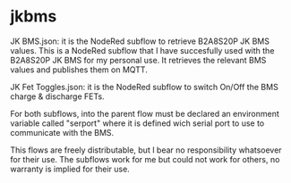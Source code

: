 # jkbms
JK BMS.json:
    it is the NodeRed subflow to retrieve B2A8S20P JK BMS values.
    This is a NodeRed subflow that I have succesfully used with the B2A8S20P JK BMS for my personal use.
    It retrieves the relevant BMS values and publishes them on MQTT.

JK Fet Toggles.json:
    it is the NodeRed subflow to switch On/Off the BMS charge & discharge FETs.

For both subflows, into the parent flow must be declared an environment variable called "serport"
where it is defined wich serial port to use to communicate with the BMS.

This flows are freely distributable, but I bear no responsibility whatsoever for their use.
The subflows work for me but could not work for others, no warranty is implied for their use.
